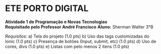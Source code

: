 # ETE PORTO DIGITAL
**Atividade 1 de Programação e Novas Tecnologias**<br>
**Requisitado pelo Professor André Francisco**
**Aluno:** Sherman Walter 3°B

*Requisitos:*
a) Tela do projeto (1.0 pts)
b) Uso das tags customizadas do Ionic (1.0 pts)
c) Presença de botões (Input, submit, etc) (1.0 pts)
d) Uso de cores, divs (1.0 pts)
e) Listas com pelo menos 2 itens (1.0 pts)
